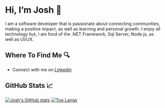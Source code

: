 # Hi, I’m Josh :wave:

I am a software developer that is passionate about connecting communities, making a positive impact, as well as learning and personal growth. 
I enjoy all technology but, I am fond of the .NET Framework, Sql Server, Node.js, as well as UI/UX.

## Where To Find Me :mag:
- Connect with me on [Linkedin](www.linkedin.com/in/joshua-vaughn-dev) 

## GitHub Stats :chart_with_upwards_trend:
[![Josh's GitHub stats](https://github-readme-stats.vercel.app/api?username=Jawsh-Dev&show_icons=true&theme=vue-dark&hide_border=true&hide_title=true)](https://github.com/Jawsh-Dev/github-readme-stats)
[![Top Langs](https://github-readme-stats.vercel.app/api/top-langs/?username=Jawsh-Dev&show_icons=true&theme=vue-dark&hide_border=true&hide_title=true)](https://github.com/Jawsh-Dev/github-readme-stats)

